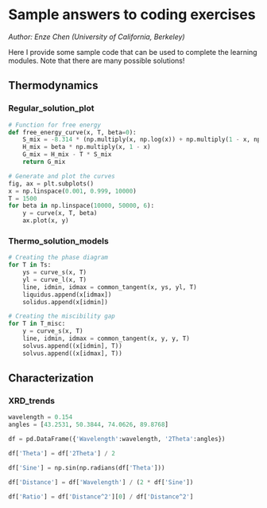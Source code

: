 # Sample answers to coding exercises

*Author: Enze Chen (University of California, Berkeley)*

Here I provide some sample code that can be used to complete the learning modules. Note that there are many possible solutions!

## Thermodynamics

### Regular_solution_plot
```python
# Function for free energy
def free_energy_curve(x, T, beta=0):
    S_mix = -8.314 * (np.multiply(x, np.log(x)) + np.multiply(1 - x, np.log(1 - x)))
    H_mix = beta * np.multiply(x, 1 - x)
    G_mix = H_mix - T * S_mix
    return G_mix

# Generate and plot the curves
fig, ax = plt.subplots()
x = np.linspace(0.001, 0.999, 10000)
T = 1500
for beta in np.linspace(10000, 50000, 6):
    y = curve(x, T, beta)
    ax.plot(x, y) 
```

### Thermo_solution_models
```python
# Creating the phase diagram
for T in Ts: 
    ys = curve_s(x, T) 
    yl = curve_l(x, T) 
    line, idmin, idmax = common_tangent(x, ys, yl, T)
    liquidus.append(x[idmax])
    solidus.append(x[idmin])

# Creating the miscibility gap
for T in T_misc: 
    y = curve_s(x, T)
    line, idmin, idmax = common_tangent(x, y, y, T) 
    solvus.append((x[idmin], T)) 
    solvus.append((x[idmax], T)) 
```


## Characterization

### XRD_trends

```python
wavelength = 0.154
angles = [43.2531, 50.3844, 74.0626, 89.8768]

df = pd.DataFrame({'Wavelength':wavelength, '2Theta':angles})

df['Theta'] = df['2Theta'] / 2

df['Sine'] = np.sin(np.radians(df['Theta']))

df['Distance'] = df['Wavelength'] / (2 * df['Sine'])

df['Ratio'] = df['Distance^2'][0] / df['Distance^2']
```